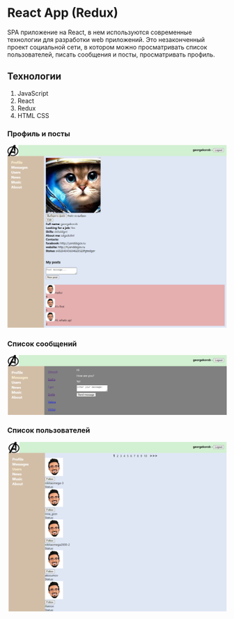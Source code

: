 # React App (Redux)

SPA приложение на React, в нем используются современные технологии для разработки web приложений. 
Это незаконченный проект социальной сети, в котором можно просматривать список пользователей, 
писать сообщения и посты, просматривать профиль.

## Технологии
1. JavaScript
2. React
3. Redux
4. HTML CSS

### Профиль и посты
![profile.png](images/profile.png)

### Список сообщений
![messages.png](images/messages.png)

### Список пользователей
![users.png](images/users.png)